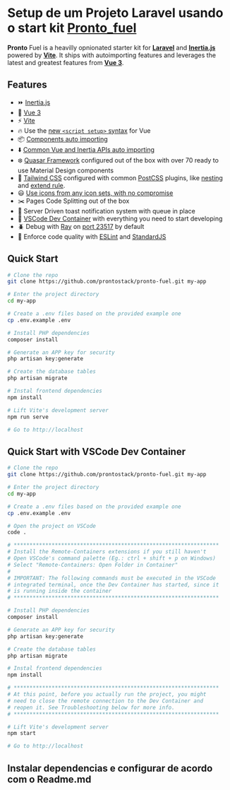 # Setup de um Projeto Laravel usando o start kit [Pronto_fuel](https://github.com/prontostack/pronto-fuel)

**Pronto** Fuel is a heavilly opnionated starter kit for [**Laravel**](https://laravel.com/) and [**Inertia.js**](https://inertiajs.com/) powered by [**Vite**](https://vitejs.dev/). It ships with autoimporting features and leverages the latest and greatest features from [**Vue 3**](https://vuejs.org/).

## Features

-   ⏩ [Inertia.js](https://inertiajs.com/)
-   🔰 [Vue 3](https://github.com/vuejs/core)
-   ⚡️ [Vite](https://vitejs.dev/)
-   🔥 Use the [new `<script setup>` syntax](https://github.com/vuejs/rfcs/pull/227) for Vue
-   📦 [Components auto importing](https://github.com/antfu/unplugin-vue-components)
-   ⬇️ [Common Vue and Inertia APIs auto importing](https://github.com/antfu/unplugin-auto-import)
-   ❄️ [Quasar Framework](https://quasar.dev/) configured out of the box with over 70 ready to use Material Design components
-   🎨 [Tailwind CSS](https://tailwindcss.com/) configured with common [PostCSS](https://postcss.org/) plugins, like [nesting](https://github.com/csstools/postcss-plugins/tree/main/plugins/postcss-nesting) and [extend rule](https://github.com/csstools/postcss-extend-rule).
-   😃 [Use icons from any icon sets, with no compromise](https://github.com/antfu/unplugin-icons)
-   ✂️ Pages Code Splitting out of the box
-   🔔 Server Driven toast notification system with queue in place
-   🐋 [VSCode Dev Container](https://code.visualstudio.com/docs/remote/containers) with everything you need to start developing
-   🪲 Debug with [Ray](https://spatie.be/docs/ray/v1/introduction) on [port 23517](http://localhost:23517/) by default
-   👮 Enforce code quality with [ESLint](https://eslint.org/) and [StandardJS](https://standardjs.com/)


## Quick Start

```bash
# Clone the repo
git clone https://github.com/prontostack/pronto-fuel.git my-app

# Enter the project directory
cd my-app

# Create a .env files based on the provided example one
cp .env.example .env

# Install PHP dependencies
composer install

# Generate an APP key for security
php artisan key:generate

# Create the database tables
php artisan migrate

# Instal frontend dependencies
npm install

# Lift Vite's development server
npm run serve

# Go to http://localhost
```

## Quick Start with VSCode Dev Container

```bash
# Clone the repo
git clone https://github.com/prontostack/pronto-fuel.git my-app

# Enter the project directory
cd my-app

# Create a .env files based on the provided example one
cp .env.example .env

# Open the project on VSCode
code .

# *****************************************************************
# Install the Remote-Containers extensions if you still haven't
# Open VSCode's command palette (Eg.: ctrl + shift + p on Windows)
# Select "Remote-Containers: Open Folder in Container"
#
# IMPORTANT: The following commands must be executed in the VSCode
# integrated terminal, once the Dev Container has started, since it
# is running inside the container
# *****************************************************************

# Install PHP dependencies
composer install

# Generate an APP key for security
php artisan key:generate

# Create the database tables
php artisan migrate

# Instal frontend dependencies
npm install

# *****************************************************************
# At this point, before you actually run the project, you might
# need to close the remote connection to the Dev Container and
# reopen it. See Troubleshooting below for more info.
# *****************************************************************

# Lift Vite's development server
npm start

# Go to http://localhost
```

## Instalar dependencias e configurar de acordo com o Readme.md
